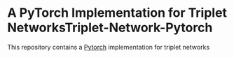 # A PyTorch Implementation for Triplet NetworksTriplet-Network-Pytorch
This repository contains a [Pytorch](http://pytorch.org/) implementation for triplet networks



